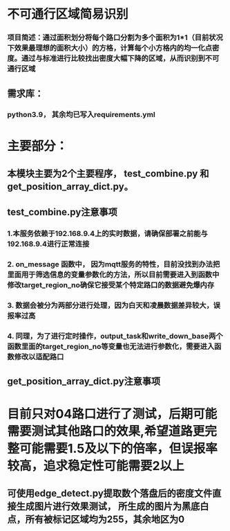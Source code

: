 # 不可通行区域简易识别

### 项目简述：通过面积划分将每个路口分割为多个面积为1*1（目前状况下效果最理想的面积大小）的方格，计算每个小方格内的均一化点密度。通过与标准进行比较找出密度大幅下降的区域，从而识别到不可通行区域

## 需求库：
### python3.9， 其余均已写入requirements.yml

# 主要部分：
## 本模块主要为2个主要程序， test_combine.py 和get_position_array_dict.py。 

## test_combine.py注意事项
### 1.本服务依赖于192.168.9.4上的实时数据，请确保部署之前能与192.168.9.4进行正常连接
### 2. on_message 函数中， 因为mqtt服务的特性，目前没找到办法把里面用于筛选信息的变量参数化的方法，所以目前需要进入到函数中修改target_region_no确保它接受某个特定路口的数据避免爆内存
### 3. 数据会被分为两部分进行处理，因为白天和凌晨数据差异较大，误报率过高
### 4. 同理，为了进行定时操作，output_task和write_down_base两个函数里面的target_region_no等变量也无法进行参数化，需要进入函数修改以适配路口


## get_position_array_dict.py注意事项
# 目前只对04路口进行了测试，后期可能需要测试其他路口的效果,希望道路更完整可能需要1.5及以下的倍率，但误报率较高，追求稳定性可能需要2以上

## 可使用edge_detect.py提取数个落盘后的密度文件直接生成图片进行效果测试， 所生成的图片为黑底白点，所有被标记区域均为255，其余地区为0



